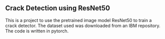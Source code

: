 ## Crack Detection using ResNet50

This is a project to use the pretrained image model ResNet50 to train a crack detector. The dataset used was downloaded from an IBM repository. The code is written in pytorch.
